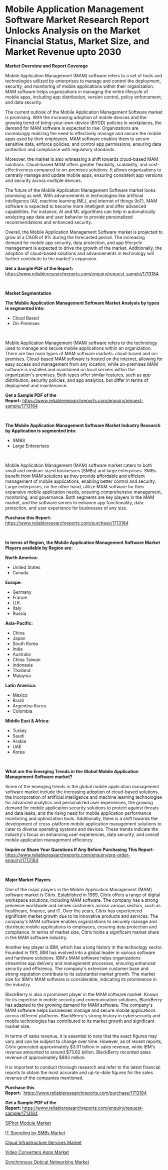 <p><h1>Mobile Application Management Software Market Research Report Unlocks Analysis on the Market Financial Status, Market Size, and Market Revenue upto 2030</h1></p><p><strong>Market Overview and Report Coverage</strong></p>
<p><p>Mobile Application Management (MAM) software refers to a set of tools and technologies utilized by enterprises to manage and control the deployment, security, and monitoring of mobile applications within their organization. MAM software helps organizations in managing the entire lifecycle of mobile apps, including app distribution, version control, policy enforcement, and data security.</p><p>The current outlook of the Mobile Application Management Software market is promising. With the increasing adoption of mobile devices and the growing trend of bring-your-own-device (BYOD) policies in workplaces, the demand for MAM software is expected to rise. Organizations are increasingly realizing the need to effectively manage and secure the mobile apps used by their employees. MAM software enables them to secure sensitive data, enforce policies, and control app permissions, ensuring data protection and compliance with regulatory standards.</p><p>Moreover, the market is also witnessing a shift towards cloud-based MAM solutions. Cloud-based MAM offers greater flexibility, scalability, and cost-effectiveness compared to on-premises solutions. It allows organizations to centrally manage and update mobile apps, ensuring consistent app versions and security across multiple devices.</p><p>The future of the Mobile Application Management Software market looks promising as well. With advancements in technologies like artificial intelligence (AI), machine learning (ML), and internet of things (IoT), MAM software is expected to become more intelligent and offer advanced capabilities. For instance, AI and ML algorithms can help in automatically analyzing app data and user behavior to provide personalized recommendations and enhanced security.</p><p>Overall, the Mobile Application Management Software market is projected to grow at a CAGR of 9% during the forecasted period. The increasing demand for mobile app security, data protection, and app lifecycle management is expected to drive the growth of the market. Additionally, the adoption of cloud-based solutions and advancements in technology will further contribute to the market's expansion.</p></p>
<p><strong>Get a Sample PDF of the Report:</strong> <a href="https://www.reliableresearchreports.com/enquiry/request-sample/1713184">https://www.reliableresearchreports.com/enquiry/request-sample/1713184</a></p>
<p>&nbsp;</p>
<p><strong>Market Segmentation</strong></p>
<p><strong>The Mobile Application Management Software Market Analysis by types is segmented into:</strong></p>
<p><ul><li>Cloud Based</li><li>On-Premises</li></ul></p>
<p>&nbsp;</p>
<p><p>Mobile Application Management (MAM) software refers to the technology used to manage and secure mobile applications within an organization. There are two main types of MAM software markets: cloud-based and on-premises. Cloud-based MAM software is hosted on the internet, allowing for easy access and management from any location, while on-premises MAM software is installed and maintained on local servers within the organization's premises. Both types offer similar features, such as app distribution, security policies, and app analytics, but differ in terms of deployment and maintenance.</p></p>
<p><strong>Get a Sample PDF of the Report:</strong>&nbsp;<a href="https://www.reliableresearchreports.com/enquiry/request-sample/1713184">https://www.reliableresearchreports.com/enquiry/request-sample/1713184</a></p>
<p>&nbsp;</p>
<p><strong>The Mobile Application Management Software Market Industry Research by Application is segmented into:</strong></p>
<p><ul><li>SMBS</li><li>Large Enterprises</li></ul></p>
<p>&nbsp;</p>
<p><p>Mobile Application Management (MAM) software market caters to both small and medium-sized businesses (SMBs) and large enterprises. SMBs benefit from MAM solutions as they provide affordable and efficient management of mobile applications, enabling better control and security. Large enterprises, on the other hand, utilize MAM software for their expansive mobile application needs, ensuring comprehensive management, monitoring, and governance. Both segments are key players in the MAM market, and the software serves to enhance app functionality, data protection, and user experience for businesses of any size.</p></p>
<p><strong>Purchase this Report:</strong>&nbsp; <a href="https://www.reliableresearchreports.com/purchase/1713184">https://www.reliableresearchreports.com/purchase/1713184</a></p>
<p>&nbsp;</p>
<p><strong>In terms of Region, the Mobile Application Management Software Market Players available by Region are:</strong></p>
<p>
    <p> <strong> North America: </strong>
        <ul>
            <li>United States</li>
            <li>Canada</li>
        </ul>
        </p> 
    <p> <strong> Europe: </strong>
        <ul>
            <li>Germany</li>
            <li>France</li>
            <li>U.K.</li>
            <li>Italy</li>
            <li>Russia</li>
        </ul>
        </p> 
    <p> <strong> Asia-Pacific: </strong>
        <ul>
            <li>China</li>
            <li>Japan</li>
            <li>South Korea</li>
            <li>India</li>
            <li>Australia</li>
            <li>China Taiwan</li>
            <li>Indonesia</li>
            <li>Thailand</li>
            <li>Malaysia</li>
        </ul>
        </p> 
    <p> <strong> Latin America: </strong>
        <ul>
            <li>Mexico</li>
            <li>Brazil</li>
            <li>Argentina Korea</li>
            <li>Colombia</li>
        </ul>
        </p> 
    <p> <strong> Middle East & Africa: </strong>
        <ul>
            <li>Turkey</li>
            <li>Saudi</li>
            <li>Arabia</li>
            <li>UAE</li>
            <li>Korea</li>
        </ul>
    </p>
    </p>
<p>&nbsp;</p>
<p><strong>What are the Emerging Trends in the Global Mobile Application Management Software market?</strong></p>
<p><p>Some of the emerging trends in the global mobile application management software market include the increasing adoption of cloud-based solutions, the incorporation of artificial intelligence and machine learning technologies for advanced analytics and personalized user experiences, the growing demand for mobile application security solutions to protect against threats and data leaks, and the rising need for mobile application performance monitoring and optimization tools. Additionally, there is a shift towards the development of cross-platform mobile application management solutions to cater to diverse operating systems and devices. These trends indicate the industry's focus on enhancing user experiences, data security, and overall mobile application management efficiency.</p></p>
<p><strong>Inquire or Share Your Questions If Any Before Purchasing This Report</strong>- <a href="https://www.reliableresearchreports.com/enquiry/pre-order-enquiry/1713184">https://www.reliableresearchreports.com/enquiry/pre-order-enquiry/1713184</a></p>
<p>&nbsp;</p>
<p><strong>Major Market Players</strong></p>
<p><p>One of the major players in the Mobile Application Management (MAM) software market is Citrix. Established in 1989, Citrix offers a range of digital workspace solutions, including MAM software. The company has a strong presence worldwide and serves customers across various sectors, such as healthcare, finance, and IT. Over the years, Citrix has experienced significant market growth due to its innovative products and services. The company's MAM software enables organizations to securely manage and distribute mobile applications to employees, ensuring data protection and compliance. In terms of market size, Citrix holds a significant market share in the MAM software industry.</p><p>Another key player is IBM, which has a long history in the technology sector. Founded in 1911, IBM has evolved into a global leader in various software and hardware solutions. IBM's MAM software helps organizations streamline app delivery and management processes, ensuring enhanced security and efficiency. The company's extensive customer base and strong reputation contribute to its substantial market growth. The market size for IBM's MAM software is considerable, indicating its prominence in the industry.</p><p>BlackBerry is also a prominent player in the MAM software market. Known for its expertise in mobile security and communication solutions, BlackBerry has adapted to the growing demand for MAM software. The company's MAM software helps businesses manage and secure mobile applications across different platforms. BlackBerry's strong history in cybersecurity and mobile technologies has contributed to its market growth and significant market size.</p><p>In terms of sales revenue, it is essential to note that the exact figures may vary and can be subject to change over time. However, as of recent reports, Citrix generated approximately $3.01 billion in sales revenue, while IBM's revenue amounted to around $73.62 billion. BlackBerry recorded sales revenue of approximately $893 million.</p><p>It is important to conduct thorough research and refer to the latest financial reports to obtain the most accurate and up-to-date figures for the sales revenue of the companies mentioned.</p></p>
<p><strong>Purchase this Report:</strong>&nbsp;&nbsp;<a href="https://www.reliableresearchreports.com/purchase/1713184">https://www.reliableresearchreports.com/purchase/1713184</a></p>
<p></p>
<p><strong>Get a Sample PDF of the Report:</strong>&nbsp;<a href="https://www.reliableresearchreports.com/enquiry/request-sample/1713184">https://www.reliableresearchreports.com/enquiry/request-sample/1713184</a></p>
<p><p><a href="https://medium.com/@soledadroob625/siphot-module-market-report-reveals-the-latest-trends-and-growth-opportunities-of-this-market-58a4b00c57ce">SiPhot Module Market</a></p><p><a href="https://medium.com/@soledadhane827/analyzing-it-spending-by-smbs-market-global-industry-perspective-and-forecast-2023-to-2030-0ba4c6b0cc82">IT Spending by SMBs Market</a></p><p><a href="https://github.com/ashepherd82/Market-Research-Report-List-1/blob/main/cloud-infrastructure-services-market.md">Cloud Infrastructure Services Market</a></p><p><a href="https://issuu.com/reportprime-2/docs/video-converters-apps-market-size-2030.pptx?fr=xKAE9_zU1NQ">Video Converters Apps Market</a></p><p><a href="https://github.com/FassouRP/Market-Research-Report-List-1/blob/main/synchronous-optical-networking-market.md">Synchronous Optical Networking Market</a></p></p>